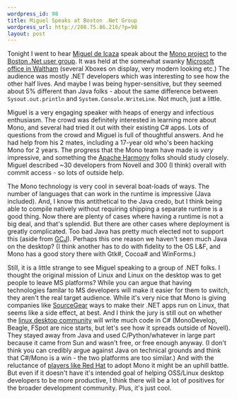 ```yaml
--- 
wordpress_id: 98
title: Miguel Speaks at Boston .Net Group
wordpress_url: http://208.75.86.216/?p=98
layout: post
---
```

Tonight I went to hear <a href="http://primates.ximian.com/~miguel/activity-log.php">Miguel de Icaza</a> speak about the <a href="http://www.mono-project.com">Mono project</a> to the <a href="http://www.bostondotnet.org">Boston .Net user group</a>. It was held at the somewhat swanky <a href="http://www.microsoft.com/mscorp/info/usaoffices/newengland/waltham.mspx">Microsoft office in Waltham</a> (several Xboxes on display, very modern looking etc.) The audience was mostly .NET developers which was interesting to see how the other half lives. And maybe I was being hyper-sensitive, but they seemed about 5% different than Java folks - about the same difference between <code>Sysout.out.println</code>
and <code>System.Console.WriteLine</code>. Not much, just a little.

Miguel is a very engaging speaker with heaps of energy and infectious enthusiasm. The crowd was definitely interested in learning more about Mono, and several had tried it out with their existing C# apps. Lots of questions from the crowd and Miguel is full of thoughtful answers. And he had help from his 2 mates, including a 17-year old who's been hacking Mono for 2 years. The progress that the Mono team have made is <i>very</i> impressive, and something the <a href="http://blogs.codehaus.org/people/geir/archives/001074_apache_harmony_j2se_project_at_the_apache_software_foundation.html">
Apache Harmony</a> folks should study closely. Miguel described ~30 developers from Novell and 300 (I think) overall with commit access - so lots of outside help.

The Mono technology is very cool in several boat-loads of ways. The number of languages that can work in the runtime is impressive (Java included). And, I know this antithetical to the Java credo, but I think being able to compile natively without requiring shipping a separate runtime is a good thing. Now there are plenty of cases where having a runtime is not a big deal, and that's splendid. But there are other cases where deployment is greatly complicated. Too bad Java has pretty much elected not to support this (aside from <a href="http://www.gnu.org/software/gcc/java/">GCJ</a>). Perhaps this one reason we haven't seen much Java on the desktop? (I think another has to do with fidelity to the OS L&F, and Mono has a good story there with Gtk#, Cocoa# and WinForms.)

Still, it is a little strange to see Miguel speaking to a group of .NET folks. I thought the original mission of Linux and Linux on the desktop was to get people to leave MS platforms? While you can argue that having technologies familar to MS developers will make it easier for them to switch, they aren't the real target audience. While it's very nice that Mono is giving companies like <a href="http://software.ericsink.com/item_10102.html">SourceGear</a> ways to make their .NET apps run on Linux, that seems like a side effect, at best. And I think the jury is still out on whether the <a href="http://ometer.com/desktop-language.html">linux desktop community</a> will write much code in C# (MonoDevelop, Beagle, FSpot are nice starts, but let's see how it spreads outside of Novell). They stayed away from Java and used C/Python/whatever in large part because it came from Sun and wasn't free, or free enough anyway. (I don't think you can credibly argue against Java on technical grounds and think that C#/Mono is a win - the two platforms are too similar.) And with the reluctance of <a href="http://log.ometer.com/2005-05.html#10">players like Red Hat</a> to adopt Mono it might be an uphill battle. But even if it doesn't have it's intended goal of helping OSS/Linux desktop developers to be more productive, I think there will be a lot of positives for the broader development community. Plus, it's just cool.
